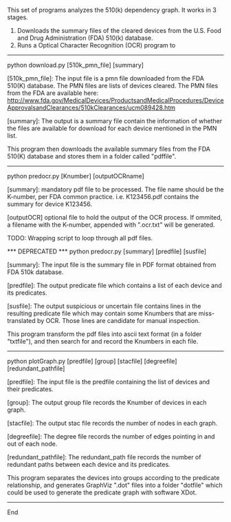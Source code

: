 This set of programs analyzes the 510(k) dependency graph.  It works in 3 stages.

1. Downloads the summary files of the cleared devices from the U.S. Food and Drug Administration (FDA) 510(k) database.
2. Runs a Optical Character Recognition (OCR) program to 


-----------------
python download.py [510k_pmn_file] [summary]

[510k_pmn_file]: The input file is a pmn file downloaded from the FDA 510(K) database.  The PMN files are lists of devices cleared.  The PMN files from the FDA are available here:
http://www.fda.gov/MedicalDevices/ProductsandMedicalProcedures/DeviceApprovalsandClearances/510kClearances/ucm089428.htm

[summary]: The output is a summary file contain the information of whether the files are available for download for each device mentioned in the PMN list.

This program then downloads the available summary files from the FDA 510(K) database and stores them in a folder called "pdffile".


---------------
python predocr.py [Knumber] [outputOCRname]

[summary]: mandatory pdf file to be processed.  The file name should be the K-number, per FDA common practice.  i.e. K123456.pdf contains the summary for device K123456.

[outputOCR] optional file to hold the output of the OCR process.  If ommited, a filename with the K-number, appended with ".ocr.txt" will be generated.

TODO:  Wrapping script to loop through all pdf files.

*** DEPRECATED ***
python predocr.py [summary] [predfile] [susfile]

[summary]: The input file is the summary file in PDF format obtained from FDA 510k database.

[predfile]: The output predicate file which contains a list of each device and its predicates.

[susfile]: The output suspicious or uncertain file contains lines in the resulting predicate file which may contain some Knumbers that are miss-translated by OCR.  Those lines are candidate for manual inspection.

This program transform the pdf files into ascii text format (in a folder "txtfile"), and then search for and record the Knumbers in each file.


--------------
python plotGraph.py [predfile] [group] [stacfile] [degreefile] [redundant_pathfile]

[predfile]: The input file is the predfile containing the list of devices and their predicates.

[group]: The output group file records the Knumber of devices in each graph.

[stacfile]: The output stac file records the number of nodes in each graph.

[degreefile]: The degree file records the number of edges pointing in and out of each node.

[redundant_pathfile]: The redundant_path file records the number of redundant paths between each device and
its predicates.

This program separates the devices into groups according to the predicate relationship, and generates GraphViz ".dot" files into a folder "dotfile" which could be used to generate the predicate graph with software XDot.


--------------
End
